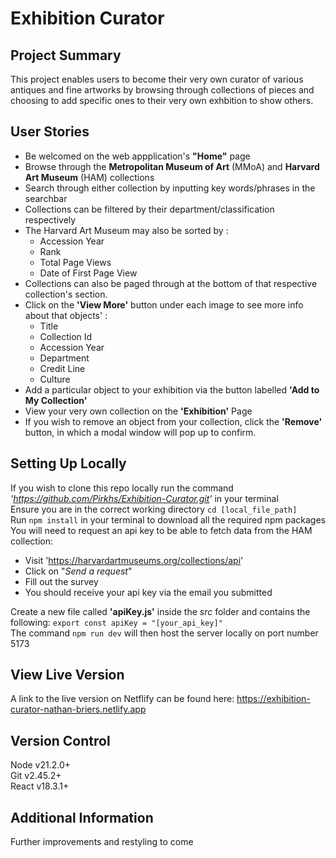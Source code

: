 
# Exhibition Curator

## Project Summary
This project enables users to become their very own curator of various antiques and fine artworks by browsing through collections of pieces and choosing to add specific ones to their very own exhbition to show others.

## User Stories
- Be welcomed on the web appplication's **"Home"** page
- Browse through the **Metropolitan Museum of Art** (MMoA) and **Harvard Art Museum** (HAM) collections
- Search through either collection by inputting key words/phrases in the searchbar
- Collections can be filtered by their department/classification respectively
- The Harvard Art Museum may also be sorted by :
    - Accession Year
    - Rank
    - Total Page Views
    - Date of First Page View
- Collections can also be paged through at the bottom of that respective collection's section.
- Click on the **'View More'** button under each image to see more info about that objects' :
    - Title
    - Collection Id
    - Accession Year
    - Department
    - Credit Line
    - Culture
- Add a particular object to your exhibition via the button labelled **'Add to My Collection'**
- View your very own collection on the **'Exhibition'** Page
- If you wish to remove an object from your collection, click the **'Remove'** button, in which a modal window will pop up to confirm.

## Setting Up Locally
If you wish to clone this repo locally run the command *'https://github.com/Pirkhs/Exhibition-Curator.git'* in your terminal <br> 
Ensure you are in the correct working directory ```cd [local_file_path]``` <br> 
Run ```npm install``` in your terminal to download all the required npm packages <br> 
You will need to request an api key to be able to fetch data from the HAM collection:
- Visit 'https://harvardartmuseums.org/collections/api'
- Click on "*Send a request*"
- Fill out the survey 
- You should receive your api key via the email you submitted <br>

Create a new file called **'apiKey.js'** inside the *src* folder and contains the following: ```export const apiKey = "[your_api_key]"``` <br>
The command ```npm run dev``` will then host the server locally on port number 5173 <br> 

## View Live Version
A link to the live version on Netflify can be found here: https://exhibition-curator-nathan-briers.netlify.app


## Version Control
Node v21.2.0+ <br>
Git v2.45.2+ <br>
React v18.3.1+

## Additional Information
Further improvements and restyling to come